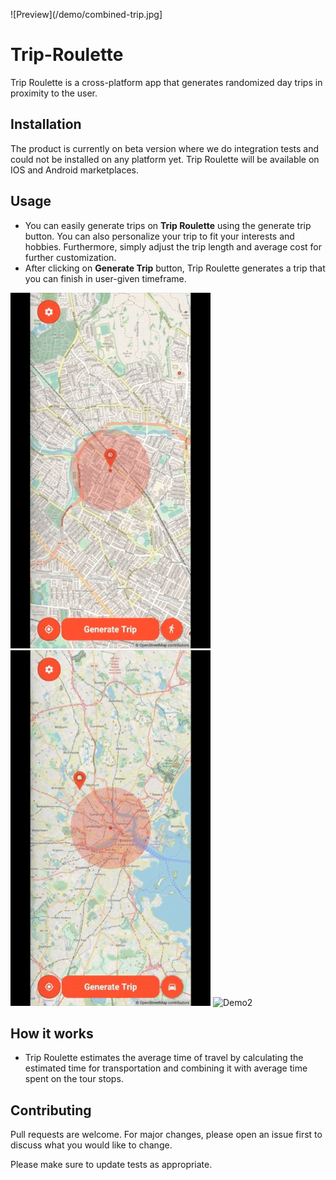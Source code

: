 ![Preview](/demo/combined-trip.jpg]

# Trip-Roulette

Trip Roulette is a cross-platform app that generates randomized day trips in proximity to the user. 

## Installation

The product is currently on beta version where we do integration tests and could not be installed on any platform yet. Trip Roulette will be available on IOS and Android marketplaces.

## Usage

* You can easily generate trips on **Trip Roulette** using the generate trip button. You can also personalize your trip to fit your interests and hobbies. Furthermore, simply adjust the trip length and average cost for further customization.
* After clicking on **Generate Trip** button, Trip Roulette generates a trip that you can finish in user-given timeframe. 

![Preferences](/demo/preferences.gif)
![Demo1](/demo/demos.gif)
![Demo2](/demo/demo2.gif)

## How it works

* Trip Roulette estimates the average time of travel by calculating the estimated time for transportation and combining it with average time spent on the tour stops.

## Contributing

Pull requests are welcome. For major changes, please open an issue first to discuss what you would like to change.

Please make sure to update tests as appropriate.
